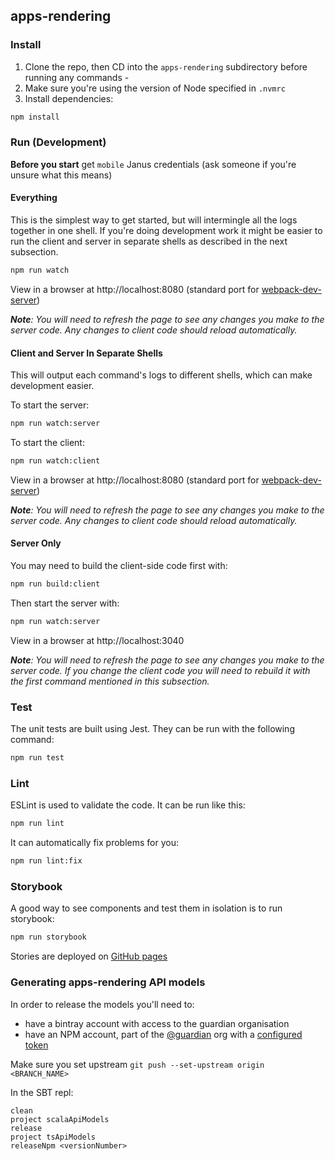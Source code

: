 ## apps-rendering

### Install

1. Clone the repo, then CD into the `apps-rendering` subdirectory before running any commands -
2. Make sure you're using the version of Node specified in `.nvmrc`
3. Install dependencies:

```sh
npm install
```

### Run (Development)

**Before you start** get `mobile` Janus credentials (ask someone if you're unsure what this means)

#### Everything

This is the simplest way to get started, but will intermingle all the logs together in one shell. If you're doing development work it might be easier to run the client and server in separate shells as described in the next subsection.

```sh
npm run watch
```

View in a browser at http://localhost:8080 (standard port for [webpack-dev-server](https://webpack.js.org/configuration/dev-server/#devserverport))

_**Note**: You will need to refresh the page to see any changes you make to the server code. Any changes to client code should reload automatically._

#### Client and Server In Separate Shells

This will output each command's logs to different shells, which can make development easier.

To start the server:

```sh
npm run watch:server
```

To start the client:

```sh
npm run watch:client
```

View in a browser at http://localhost:8080 (standard port for [webpack-dev-server](https://webpack.js.org/configuration/dev-server/#devserverport))

_**Note**: You will need to refresh the page to see any changes you make to the server code. Any changes to client code should reload automatically._

#### Server Only

You may need to build the client-side code first with:

```sh
npm run build:client
```

Then start the server with:

```sh
npm run watch:server
```

View in a browser at http://localhost:3040

_**Note**: You will need to refresh the page to see any changes you make to the server code. If you change the client code you will need to rebuild it with the first command mentioned in this subsection._

### Test

The unit tests are built using Jest. They can be run with the following command:

```sh
npm run test
```

### Lint

ESLint is used to validate the code. It can be run like this:

```sh
npm run lint
```

It can automatically fix problems for you:

```sh
npm run lint:fix
```

### Storybook

A good way to see components and test them in isolation is to run storybook:

```sh
npm run storybook
```

Stories are deployed on [GitHub pages](https://guardian.github.io/apps-rendering)

### Generating apps-rendering API models

In order to release the models you'll need to:

- have a bintray account with access to the guardian organisation
- have an NPM account, part of the [@guardian](https://www.npmjs.com/org/guardian) org with a [configured token](https://docs.npmjs.com/creating-and-viewing-authentication-tokens)

Make sure you set upstream `git push --set-upstream origin <BRANCH_NAME>`

In the SBT repl:

```sbtshell
clean
project scalaApiModels
release
project tsApiModels
releaseNpm <versionNumber>
```
